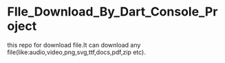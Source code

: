 # FIle_Download_By_Dart_Console_Project
this repo for download file.It can download any file(like:audio,video,png,svg,ttf,docs,pdf,zip etc).
